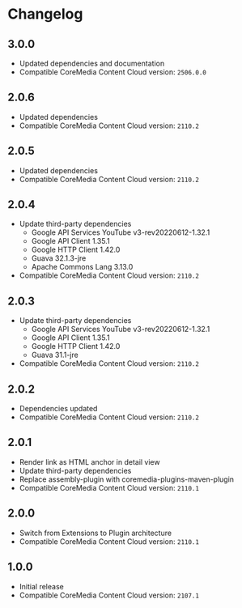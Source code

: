 # Changelog

## 3.0.0
- Updated dependencies and documentation
- Compatible CoreMedia Content Cloud version: `2506.0.0`

## 2.0.6
- Updated dependencies
- Compatible CoreMedia Content Cloud version: `2110.2`

## 2.0.5
- Updated dependencies
- Compatible CoreMedia Content Cloud version: `2110.2`

## 2.0.4
- Update third-party dependencies
  - Google API Services YouTube v3-rev20220612-1.32.1
  - Google API Client 1.35.1
  - Google HTTP Client 1.42.0
  - Guava 32.1.3-jre
  - Apache Commons Lang 3.13.0
- Compatible CoreMedia Content Cloud version: `2110.2`

## 2.0.3
- Update third-party dependencies
  - Google API Services YouTube v3-rev20220612-1.32.1
  - Google API Client 1.35.1
  - Google HTTP Client 1.42.0
  - Guava 31.1-jre
- Compatible CoreMedia Content Cloud version: `2110.2`

## 2.0.2
- Dependencies updated
- Compatible CoreMedia Content Cloud version: `2110.2`

## 2.0.1
- Render link as HTML anchor in detail view
- Update third-party dependencies
- Replace assembly-plugin with coremedia-plugins-maven-plugin
- Compatible CoreMedia Content Cloud version: `2110.1`

## 2.0.0
- Switch from Extensions to Plugin architecture
- Compatible CoreMedia Content Cloud version: `2110.1`

## 1.0.0
- Initial release
- Compatible CoreMedia Content Cloud version: `2107.1`
